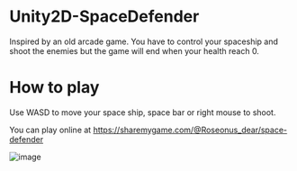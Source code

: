 # Unity2D-SpaceDefender
Inspired by an old arcade game. You have to control your spaceship and shoot the enemies but the game will end when your health reach 0.

# How to play
Use WASD to move your space ship, space bar or right mouse to shoot.

You can play online at https://sharemygame.com/@Roseonus_dear/space-defender

![image](https://github.com/Pakanun/Unity2D-SpaceDefender/assets/102900545/75ba7ebe-073f-478a-940b-6b2f9c4a5e7b)

